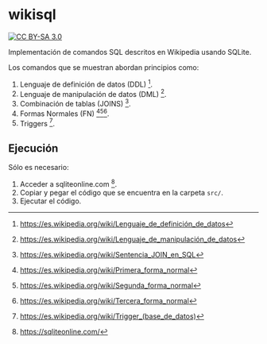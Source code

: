 # wikisql

[![CC BY-SA 3.0][cc-by-sa-shield]][cc-by-sa]

[cc-by-sa]: http://creativecommons.org/licenses/by-sa/3.0/
[cc-by-sa-shield]: https://img.shields.io/badge/License-CC%20BY--SA%203.0-lightgrey.svg

Implementación de comandos SQL descritos en Wikipedia usando SQLite.

Los comandos que se muestran abordan principios como:

1. Lenguaje de definición de datos (DDL) [^fn6].
2. Lenguaje de manipulación de datos (DML) [^fn7].
3. Combinación de tablas (JOINS) [^fn5].
4. Formas Normales (FN) [^fn1][^fn2][^fn3].
5. Triggers [^fn8].

## Ejecución

Sólo es necesario:

1. Acceder a sqliteonline.com [^fn4].
2. Copiar y pegar el código que se encuentra en la carpeta ``src/``.
3. Ejecutar el código.

[^fn1]: https://es.wikipedia.org/wiki/Primera_forma_normal
[^fn2]: https://es.wikipedia.org/wiki/Segunda_forma_normal
[^fn3]: https://es.wikipedia.org/wiki/Tercera_forma_normal
[^fn4]: https://sqliteonline.com/
[^fn5]: https://es.wikipedia.org/wiki/Sentencia_JOIN_en_SQL
[^fn6]: https://es.wikipedia.org/wiki/Lenguaje_de_definición_de_datos
[^fn7]: https://es.wikipedia.org/wiki/Lenguaje_de_manipulación_de_datos
[^fn8]: https://es.wikipedia.org/wiki/Trigger_(base_de_datos)
